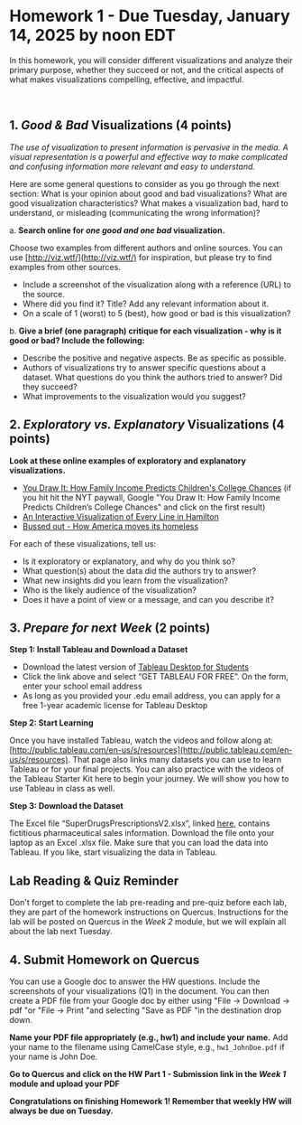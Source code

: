 <!-----
layout: labold
exclude: true
---
-->

&nbsp;

# Homework 1 - Due Tuesday, January 14, 2025 by noon EDT

In this homework, you will consider different visualizations and analyze their primary purpose, whether they succeed or not, and the critical aspects of what makes visualizations compelling, effective, and impactful.

&nbsp;


## 1. *Good & Bad* Visualizations (4 points)


*The use of visualization to present information is pervasive in the media. A visual representation is a powerful and effective way to make complicated and confusing information more relevant and easy to understand.*

Here are some general questions to consider as you go through the next section: What is your opinion about good and bad visualizations? What are good visualization characteristics? What makes a visualization bad, hard to understand, or misleading (communicating the wrong information)?


a. **Search online for *one good and one bad* visualization.**

Choose two examples from different authors and online sources. You can use [http://viz.wtf/](http://viz.wtf/) for inspiration, but please try to find examples from other sources.

   * Include a screenshot of the visualization along with a reference (URL) to the source.
   * Where did you find it? Title? Add any relevant information about it.
   * On a scale of 1 (worst) to 5 (best), how good or bad is this visualization?

b. **Give a brief (one paragraph) critique for each visualization - why is it good or bad? Include the following:**

   * Describe the positive and negative aspects. Be as specific as possible.
   * Authors of visualizations try to answer specific questions about a dataset. What questions do you think the authors tried to answer? Did they succeed?
   * What improvements to the visualization would you suggest?

## 2. *Exploratory vs. Explanatory* Visualizations (4 points)

**Look at these online examples of exploratory and explanatory visualizations.**

* [You Draw It: How Family Income Predicts Children's College Chances](https://www.nytimes.com/interactive/2015/05/28/upshot/you-draw-it-how-family-income-affects-childrens-college-chances.html?_r=0&pagewanted=all)  (if you hit hit the NYT paywall, Google "You Draw It: How Family Income Predicts Children’s College Chances" and click on the first result)
* [An Interactive Visualization of Every Line in Hamilton ](https://pudding.cool/2017/03/hamilton/)
* [Bussed out - How America moves its homeless](https://www.theguardian.com/us-news/ng-interactive/2017/dec/20/bussed-out-america-moves-homeless-people-country-study)

For each of these visualizations, tell us:

* Is it exploratory or explanatory, and why do you think so?
* What question(s) about the data did the authors try to answer?
* What new insights did you learn from the visualization?
* Who is the likely audience of the visualization?
* Does it have a point of view or a message, and can you describe it?


## 3. *Prepare for next Week* (2 points)

**Step 1: Install Tableau and Download a Dataset**

[//]: # (* Download the latest version of [Tableau Desktop and Tableau Prep Builder]&#40;https://www.tableau.com/tft/activation&#41;)

[//]: # (* Click the link above and select “Download Tableau Desktop” and “Download Tableau Prep Builder.” On the form, enter your school email address for Business E-mail and enter the name of your school for Organization.)

[//]: # (* Activate with your product key:  TCFO-1874-72D0-7A45-EE1D)

[//]: # (* Already have a copy of Tableau Desktop installed? Update your license in the application: Help menu → Manage Product Keys)

[//]: # (* If you have a .edu email address, you can apply for a free 1-year academic license for Tableau Desktop by completing the process [here]&#40;https://www.tableau.com/academic/students&#41; &#40;using your .edu email&#41;.)

* Download the latest version of [Tableau Desktop for Students](https://www.tableau.com/academic/students)
* Click the link above and select “GET TABLEAU FOR FREE”. On the form, enter your school email address
* As long as you provided your .edu email address, you can apply for a free 1-year academic license for Tableau Desktop


**Step 2: Start Learning**

Once you have installed Tableau, watch the videos and follow along at: [http://public.tableau.com/en-us/s/resources](http://public.tableau.com/en-us/s/resources). That page also links many datasets you can use to learn Tableau or for your final projects. You can also practice with the videos of the Tableau Starter Kit here to begin your journey. We will show you how to use Tableau in class as well.

**Step 3: Download the Dataset**

The Excel file “SuperDrugsPrescriptionsV2.xlsx”, linked [here](https://bit.ly/superdrugsprescriptionsV2), contains fictitious pharmaceutical sales information. Download the file onto your laptop as an Excel .xlsx file. Make sure that you can load the data into Tableau. If you like, start visualizing the data in Tableau.


## Lab Reading & Quiz Reminder

Don't forget to complete the lab pre-reading and pre-quiz before each lab, they are part of the homework instructions on Quercus. Instructions for the lab will be posted on Quercus in the *Week 2* module, but we will explain all about the lab next Tuesday.


## 4. Submit Homework on Quercus

You can use a Google doc to answer the HW questions. Include the screenshots of your visualizations (Q1) in the document. You can then create a PDF file from your Google doc by either using "File -> Download -> pdf "or "File -> Print "and selecting "Save as PDF "in the destination drop down.

**Name your PDF file appropriately (e.g., hw1) and include your name.** Add your name to the filename using CamelCase style, e.g., ```hw1_JohnDoe.pdf``` if your name is John Doe.

**Go to Quercus and click on the HW Part 1 - Submission link in the *Week 1* module and upload your PDF**

**Congratulations on finishing Homework 1! Remember that weekly HW will always be due on Tuesday.**
